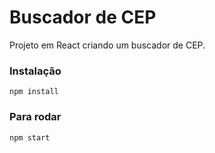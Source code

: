 # Buscador de CEP

Projeto em React criando um buscador de CEP.

### Instalação

`npm install`

### Para rodar

`npm start`
